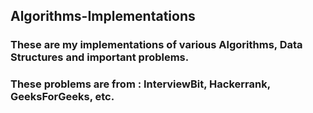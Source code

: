 ## Algorithms-Implementations
### These are my implementations of various Algorithms, Data Structures and important problems.
### These problems are from : InterviewBit, Hackerrank, GeeksForGeeks, etc.

